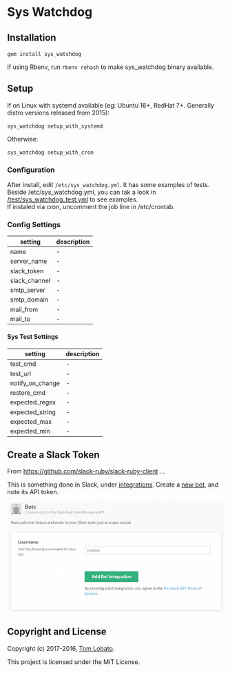 
Sys Watchdog
=================

## Installation

```
gem install sys_watchdog
```

If using Rbenv, run ```rbenv rehash``` to make sys_watchdog binary available.

## Setup

If on Linux with systemd available (eg: Ubuntu 16+, RedHat 7+. Generally distro versions released from 2015):  

```
sys_watchdog setup_with_systemd
```

Otherwise:  

```
sys_watchdog setup_with_cron
```

### Configuration

After install, edit ```/etc/sys_watchdog.yml```. It has some examples of tests.  
Beside /etc/sys_watchdog.yml, you can tak a look in [/test/sys_watchdog_test.yml](https://github.com/tomlobato/sys_watchdog/blob/master/test/sys_watchdog_test.yml) to see examples.  
If instaled via cron, uncomment the job line in /etc/crontab.

### Config Settings

setting      | description
-------------|-------------------------------------------------------------------------------------------------
name         | -
server_name  | -
slack_token  | -
slack_channel| -
smtp_server  | -
smtp_domain  | -
mail_from    | -
mail_to      | -

#### Sys Test Settings

setting           | description
------------------|-------------------------------------------------------------------------------------------
test_cmd          | -
test_url          | -
notify_on_change  | -
restore_cmd       | -
expected_regex    | -
expected_string   | -
expected_max      | -
expected_min      | -

## Create a Slack Token

From https://github.com/slack-ruby/slack-ruby-client ...  

This is something done in Slack, under [integrations](https://my.slack.com/services). Create a [new bot](https://my.slack.com/services/new/bot), and note its API token.

![](screenshots/register-bot.png)

## Copyright and License

Copyright (c) 2017-2016, [Tom Lobato](https://github.com/tomlobato).

This project is licensed under the MIT License.
